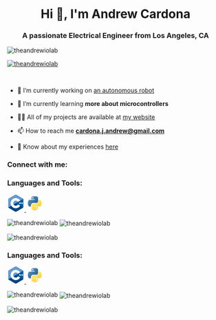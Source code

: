 <h1 align="center">Hi 👋, I'm Andrew Cardona</h1>
<h3 align="center">A passionate Electrical Engineer from Los Angeles, CA</h3>

<p align="left"> <img src="https://komarev.com/ghpvc/?username=theandrewiolab&label=Profile%20views&color=0e75b6&style=flat" alt="theandrewiolab" /> </p>

<p align="left"> <a href="https://github.com/ryo-ma/github-profile-trophy"><img src="https://github-profile-trophy.vercel.app/?username=theandrewiolab" alt="theandrewiolab" /></a> </p>

<p align="left"> <a href="https://twitter.com/" target="blank"><img src="https://img.shields.io/twitter/follow/?logo=twitter&style=for-the-badge" alt="" /></a> </p>

- 🔭 I’m currently working on [an autonomous robot](https://github.com/TheAndrewioLab/autonomous-robot)

- 🌱 I’m currently learning **more about microcontrollers**

- 👨‍💻 All of my projects are available at [my website](https://sites.google.com/g.ucla.edu/andrewio/home)

- 📫 How to reach me **cardona.j.andrew@gmail.com**

- 📄 Know about my experiences [here](https://drive.google.com/file/d/1z_c-MEh9DjXz4DhfyyXj--QrPIT4g_VN/view?usp=drive_link)

<h3 align="left">Connect with me:</h3>
<p align="left">
</p>

<h3 align="left">Languages and Tools:</h3>
<p align="left"> <a href="https://www.w3schools.com/cpp/" target="_blank" rel="noreferrer"> <img src="https://raw.githubusercontent.com/devicons/devicon/master/icons/cplusplus/cplusplus-original.svg" alt="cplusplus" width="40" height="40"/> </a> <a href="https://www.python.org" target="_blank" rel="noreferrer"> <img src="https://raw.githubusercontent.com/devicons/devicon/master/icons/python/python-original.svg" alt="python" width="40" height="40"/> </a> </p>

<p><img align="left" src="https://github-readme-stats.vercel.app/api/top-langs?username=theandrewiolab&show_icons=true&locale=en&layout=compact" alt="theandrewiolab" /></p>

<p>&nbsp;<img align="center" src="https://github-readme-stats.vercel.app/api?username=theandrewiolab&show_icons=true&locale=en" alt="theandrewiolab" /></p>

<p><img align="center" src="https://github-readme-streak-stats.herokuapp.com/?user=theandrewiolab&" alt="theandrewiolab" /></p>

</p>

<h3 align="left">Languages and Tools:</h3>
<p align="left"> <a href="https://www.w3schools.com/cpp/" target="_blank" rel="noreferrer"> <img src="https://raw.githubusercontent.com/devicons/devicon/master/icons/cplusplus/cplusplus-original.svg" alt="cplusplus" width="40" height="40"/> </a> <a href="https://www.python.org" target="_blank" rel="noreferrer"> <img src="https://raw.githubusercontent.com/devicons/devicon/master/icons/python/python-original.svg" alt="python" width="40" height="40"/> </a> </p>

<p><img align="left" src="https://github-readme-stats.vercel.app/api/top-langs?username=theandrewiolab&show_icons=true&locale=en&layout=compact" alt="theandrewiolab" /></p>

<p>&nbsp;<img align="center" src="https://github-readme-stats.vercel.app/api?username=theandrewiolab&show_icons=true&locale=en" alt="theandrewiolab" /></p>

<p><img align="center" src="https://github-readme-streak-stats.herokuapp.com/?user=theandrewiolab&" alt="theandrewiolab" /></p>

